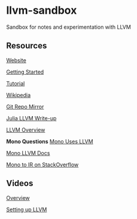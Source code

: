 # llvm-sandbox
Sandbox for notes and experimentation with LLVM

## Resources
[Website](https://llvm.org/)

[Getting Started](https://llvm.org/docs/GettingStarted.html)

[Tutorial](https://llvm.org/docs/tutorial/)

[Wikipedia](https://en.wikipedia.org/wiki/LLVM)

[Git Repo Mirror](https://github.com/llvm-mirror/llvm)

[Julia LLVM Write-up](http://goodmath.scientopia.org/2014/02/04/everyone-stop-implementing-programming-languages-right-now-its-been-solved/)

[LLVM Overview](https://github.com/archfrog/mapping-high-level-constructs-to-llvm-ir)

**Mono Questions**
[Mono Uses LLVM](https://github.com/mono/mono)

[Mono LLVM Docs](http://www.mono-project.com/docs/advanced/mono-llvm/)

[Mono to IR on StackOverflow](https://stackoverflow.com/questions/5054938/how-do-i-translate-cil-to-llvm-il?utm_medium=organic&utm_source=google_rich_qa&utm_campaign=google_rich_qa)

## Videos

[Overview](https://www.youtube.com/watch?v=a5-WaD8VV38)

[Setting up LLVM](https://www.youtube.com/watch?v=uZI_Qla4pNA)
